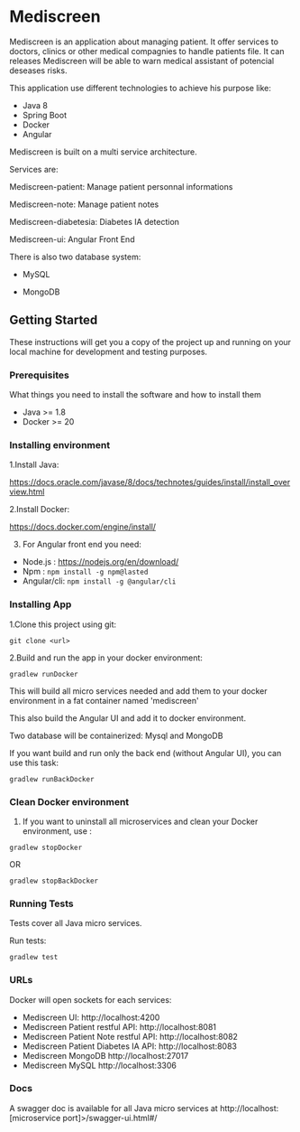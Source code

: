 # Mediscreen
Mediscreen is an application about managing patient.
It offer services to doctors, clinics or other medical compagnies to handle patients file.
It can releases Mediscreen will be able to warn medical assistant of potencial deseases risks.


This application use different technologies to achieve his purpose like:
- Java 8
- Spring Boot
- Docker
- Angular

Mediscreen is built on a multi service architecture.

Services are:

Mediscreen-patient: Manage patient personnal informations

Mediscreen-note: Manage patient notes

Mediscreen-diabetesia: Diabetes IA detection

Mediscreen-ui: Angular Front End

There is also two database system: 

- MySQL

- MongoDB

## Getting Started

These instructions will get you a copy of the project up and running on your local machine for development and testing purposes.

### Prerequisites

What things you need to install the software and how to install them

- Java >= 1.8
- Docker >= 20

### Installing environment

1.Install Java:

https://docs.oracle.com/javase/8/docs/technotes/guides/install/install_overview.html

2.Install Docker:

https://docs.docker.com/engine/install/

3. For Angular front end you need:

- Node.js : https://nodejs.org/en/download/
- Npm : `npm install -g npm@lasted`
- Angular/cli: `npm install -g @angular/cli`

### Installing App

1.Clone this project using git:

`git clone <url>`

2.Build and run the app in your docker environment:

`gradlew runDocker`

This will build all micro services needed and add them to your docker environment in a fat container named 'mediscreen'

This also build the Angular UI and add it to docker environment.

Two database will be containerized: Mysql and MongoDB

If you want build and run only the back end (without Angular UI), you can use this task:

`gradlew runBackDocker`

### Clean Docker environment

1. If you want to uninstall all microservices and clean your Docker environment, use :

`gradlew stopDocker`

OR

`gradlew stopBackDocker`

### Running Tests

Tests cover all Java micro services.

Run tests:

`gradlew test`

### URLs

Docker will open sockets for each services:

- Mediscreen UI: http://localhost:4200
- Mediscreen Patient restful API: http://localhost:8081
- Mediscreen Patient Note restful API: http://localhost:8082
- Mediscreen Patient Diabetes IA API: http://localhost:8083
- Mediscreen MongoDB http://localhost:27017
- Mediscreen MySQL http://localhost:3306

### Docs

A swagger doc is available for all Java micro services at http://localhost:[microservice port]>/swagger-ui.html#/
